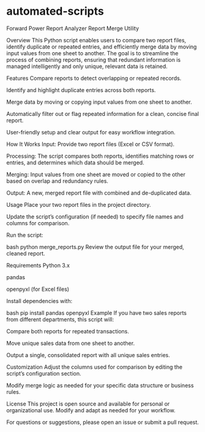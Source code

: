 # automated-scripts
Forward Power Report Analyzer
Report Merge Utility

Overview
This Python script enables users to compare two report files, identify duplicate or repeated entries, and efficiently merge data by moving input values from one sheet to another. The goal is to streamline the process of combining reports, ensuring that redundant information is managed intelligently and only unique, relevant data is retained.

Features
Compare reports to detect overlapping or repeated records.

Identify and highlight duplicate entries across both reports.

Merge data by moving or copying input values from one sheet to another.

Automatically filter out or flag repeated information for a clean, concise final report.

User-friendly setup and clear output for easy workflow integration.

How It Works
Input: Provide two report files (Excel or CSV format).

Processing: The script compares both reports, identifies matching rows or entries, and determines which data should be merged.

Merging: Input values from one sheet are moved or copied to the other based on overlap and redundancy rules.

Output: A new, merged report file with combined and de-duplicated data.

Usage
Place your two report files in the project directory.

Update the script’s configuration (if needed) to specify file names and columns for comparison.

Run the script:

bash
python merge_reports.py
Review the output file for your merged, cleaned report.

Requirements
Python 3.x

pandas

openpyxl (for Excel files)

Install dependencies with:

bash
pip install pandas openpyxl
Example
If you have two sales reports from different departments, this script will:

Compare both reports for repeated transactions.

Move unique sales data from one sheet to another.

Output a single, consolidated report with all unique sales entries.

Customization
Adjust the columns used for comparison by editing the script’s configuration section.

Modify merge logic as needed for your specific data structure or business rules.

License
This project is open source and available for personal or organizational use. Modify and adapt as needed for your workflow.

For questions or suggestions, please open an issue or submit a pull request.
